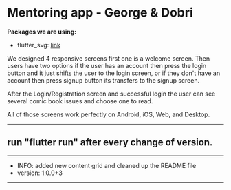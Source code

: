 # Mentoring app - George & Dobri

**Packages we are using:**

- flutter_svg: [link](https://pub.dev/packages/flutter_svg)

We designed 4 responsive screens first one is a welcome screen.
Then users have two options if the user has an account then press the login button and it just shifts the user to the login screen, 
or if they don't have an account then press signup button its transfers to the signup screen. 

After the Login/Registration screen and successful login the user can see several comic book issues and choose one to read.

All of those screens work perfectly on Android, iOS, Web, and Desktop.

---
run "flutter run" after every change of version.
---

-------
- INFO: added new content grid and cleaned up the README file
- version: 1.0.0+3
-------